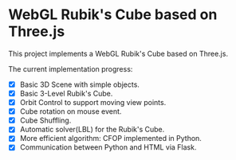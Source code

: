 # WebGL Rubik's Cube based on Three.js
This project implements a WebGL Rubik's Cube based on Three.js.
 
The current implementation progress:
- [x] Basic 3D Scene with simple objects.
- [x] Basic 3-Level Rubik's Cube.
- [x] Orbit Control to support moving view points.
- [x] Cube rotation on mouse event.
- [x] Cube Shuffling.
- [x] Automatic solver(LBL) for the Rubik's Cube.
- [x] More efficient algorithm: CFOP implemented in Python.
- [x] Communication between Python and HTML via Flask.
